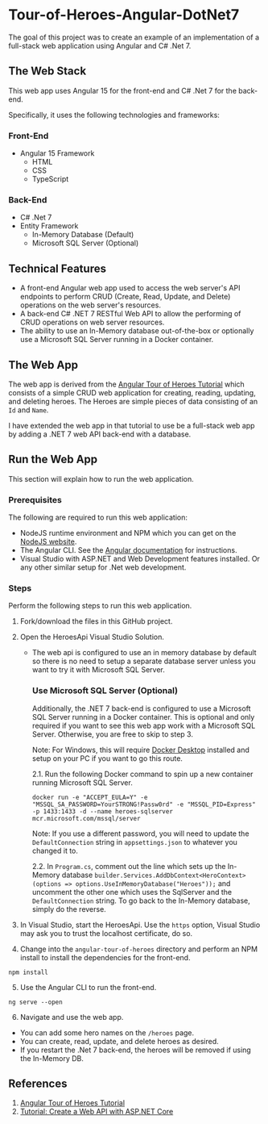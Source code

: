 # Tour-of-Heroes-Angular-DotNet7

The goal of this project was to create an example of an implementation of a full-stack web application using Angular and C# .Net 7.

## The Web Stack

This web app uses Angular 15 for the front-end and C# .Net 7 for the back-end.

Specifically, it uses the following technologies and frameworks:

### Front-End
- Angular 15 Framework
  - HTML
  - CSS
  - TypeScript

### Back-End
- C# .Net 7
- Entity Framework
  - In-Memory Database (Default)
  - Microsoft SQL Server (Optional)

## Technical Features

- A front-end Angular web app used to access the web server's API endpoints to perform CRUD (Create, Read, Update, and Delete) operations on the web server's resources.
- A back-end C# .NET 7 RESTful Web API to allow the performing of CRUD operations on web server resources.
- The ability to use an In-Memory database out-of-the-box or optionally use a Microsoft SQL Server running in a Docker container.

## The Web App

The web app is derived from the [Angular Tour of Heroes Tutorial](https://angular.io/tutorial/tour-of-heroes) which consists of a simple CRUD web application for creating, reading, updating, and deleting heroes. The Heroes are simple pieces of data consisting of an `Id` and `Name`.

I have extended the web app in that tutorial to use be a full-stack web app by adding a .NET 7 web API back-end with a database.

## Run the Web App

This section will explain how to run the web application.

### Prerequisites

The following are required to run this web application:

- NodeJS runtime environment and NPM which you can get on the [NodeJS website](https://nodejs.org/en/download/).
- The Angular CLI. See the [Angular documentation](https://angular.io/cli) for instructions.
- Visual Studio with ASP.NET and Web Development features installed. Or any other similar setup for .Net web development.

### Steps

Perform the following steps to run this web application.

1. Fork/download the files in this GitHub project.

2. Open the HeroesApi Visual Studio Solution.

    - The web api is configured to use an in memory database by default so there is no need to setup a separate database server unless you want to try it with Microsoft SQL Server.

      ### Use Microsoft SQL Server (Optional)

      Additionally, the .NET 7 back-end is configured to use a Microsoft SQL Server running in a Docker container. This is optional and only required if you want to see this web app work with a Microsoft SQL Server. Otherwise, you are free to skip to step 3.

      Note: For Windows, this will require [Docker Desktop](https://www.docker.com/products/docker-desktop/) installed and setup on your PC if you want to go this route.

      2.1. Run the following Docker command to spin up a new container running Microsoft SQL Server.

      ```
      docker run -e "ACCEPT_EULA=Y" -e "MSSQL_SA_PASSWORD=YourSTRONG!Passw0rd" -e "MSSQL_PID=Express" -p 1433:1433 -d --name heroes-sqlserver mcr.microsoft.com/mssql/server
      ```

      Note: If you use a different password, you will need to update the `DefaultConnection` string in `appsettings.json` to whatever you changed it to.

      2.2. In `Program.cs`, comment out the line which sets up the In-Memory database `builder.Services.AddDbContext<HeroContext>(options => options.UseInMemoryDatabase("Heroes"));` and uncomment the other one which uses the SqlServer and the `DefaultConnection` string. To go back to the In-Memory database, simply do the reverse.

3. In Visual Studio, start the HeroesApi. Use the `https` option, Visual Studio may ask you to trust the localhost certificate, do so.

4. Change into the `angular-tour-of-heroes` directory and perform an NPM install to install the dependencies for the front-end.

```
npm install
```

5. Use the Angular CLI to run the front-end.

```
ng serve --open
```

6. Navigate and use the web app.
  - You can add some hero names on the `/heroes` page.
  - You can create, read, update, and delete heroes as desired.
  - If you restart the .Net 7 back-end, the heroes will be removed if using the In-Memory DB.

## References
1. [Angular Tour of Heroes Tutorial](https://angular.io/tutorial/tour-of-heroes)
2. [Tutorial: Create a Web API with ASP.NET Core](https://learn.microsoft.com/en-us/aspnet/core/tutorials/first-web-api?view=aspnetcore-7.0&tabs=visual-studio)
